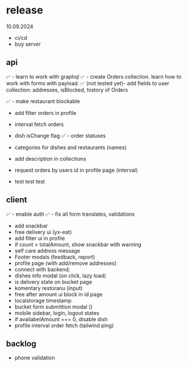 # release

10.09.2024

- ci/cd
- buy server

## api

✅ - learn to work with graphql
✅ - create Orders collection. learn how to work with forms with payload.
✅ (not tested yet)- add fields to user collection: addresses, isBlocked, history of Orders

✅ - make restaurant blockable

- add filter orders in profile
- interval fetch orders
- dish isChange flag
  ✅ - order statuses

- categories for dishes and restaurants (names)
- add description in collections
- request orders by users id in profile page (interval)
<!-- ex: https://github.com/payloadcms/public-demo/blob/master/src/payload/collections/Media.ts -->

- test test test

## client

✅ - enable auth
✅ - fix all form translates, validations

- add snackbar
- free delivery ui (yx-eat)
- add filter ui in profile
- if count > totalAmount, show snackbar with warning
- self care address message
- Footer modals (feedback, report)
- profile page (with add/remove addresses)
- connect with backend;
- dishes info modal (on click, lazy load)
- is delivery state on bucket page
- komentary restoranu (input)
- free after amount ui block in id page
- localstorage timestamp
- bucket form submittion modal ()
- mobile sidebar, login, logout states
- if availabelAmount === 0, disable dish
- profile interval order fetch (tailwind ping)

## backlog

- phone validation
